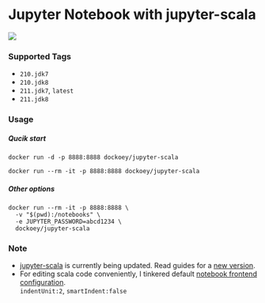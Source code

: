 # Jupyter Notebook with jupyter-scala

[![](https://badge.imagelayers.io/dockoey/jupyter-scala:latest.svg)](https://imagelayers.io/?images=dockoey/jupyter-scala:latest 'Get your own badge on imagelayers.io')

### Supported Tags
* `210.jdk7`
* `210.jdk8` 
* `211.jdk7`, `latest`
* `211.jdk8`

### Usage
##### Qucik start
```shell
docker run -d -p 8888:8888 dockoey/jupyter-scala
```
```shell
docker run --rm -it -p 8888:8888 dockoey/jupyter-scala
```

##### Other options
```shell
docker run --rm -it -p 8888:8888 \
  -v "$(pwd):/notebooks" \
  -e JUPYTER_PASSWORD=abcd1234 \
  dockoey/jupyter-scala
```

### Note
* [jupyter-scala](https://github.com/alexarchambault/jupyter-scala) is currently being updated. Read guides for a [new version](https://github.com/alexarchambault/jupyter-scala/tree/topic/update-readme).
* For editing scala code conveniently, I tinkered default [notebook frontend configuration](http://jupyter-notebook.readthedocs.org/en/latest/frontend_config.html).  
  `indentUnit:2`, `smartIndent:false`
